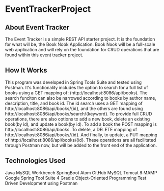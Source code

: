 # EventTrackerProject

## About Event Tracker
The Event Tracker is a simple REST API starter project. It is the foundation for what will be, the Book Nook Application. Book Nook will be a full-scale web application and will rely on the foundation for CRUD operations that are found within this event tracker project.  

## How It Works
This program was developed in Spring Tools Suite and tested using Postman. It's functionality includes the option to search for a full list of books using a GET mapping of: (http://localhost:8086/api/books). The search funciton can also be narrowed according to books by author name, description, title, and book id. The id search uses a GET mapping of http://localhost:8086/api/books/{id}, and the others are found using http://localhost:8086/api/books/search/{keyword}. To provide full CRUD operations, there are also options to add a new book, delete an existing book(by id), and update a book(by id). To add a book the POST mapping is http://localhost:8086/api/books. To delete, a DELETE mapping of http://localhost:8086/api/books/{id}. And finally, to update, a PUT mapping of http://localhost:8086/api/books/{id}. These operations are all facilitated through Postman now, but will be added to the front end of the application.

## Technologies Used

  Java
  MySQL Workbench
  SpringBoot
  Atom
  GitHub
  MySQL
  Tomcat 8
  MAMP
  Google
  Spring Tool Suite 4
  Gradle
  Object-Oriented Programming
  Test Driven Development using Postman
